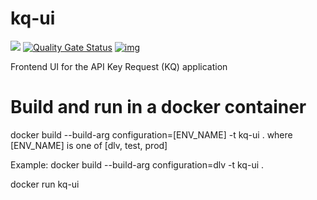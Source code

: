 # kq-ui

<img src="https://github.com/bcgov/kq-ui/workflows/Package%20for%20Dev/badge.svg"></img>
[![Quality Gate Status](https://sonarcloud.io/api/project_badges/measure?project=kq-ui&metric=alert_status)](https://sonarcloud.io/dashboard?id=kq-ui)
[![img](https://img.shields.io/badge/Lifecycle-Dormant-ff7f2a)](https://github.com/bcgov/repomountie/blob/master/doc/lifecycle-badges.md)

Frontend UI for the API Key Request (KQ) application

# Build and run in a docker container

docker build --build-arg configuration=[ENV_NAME] -t kq-ui .
  where [ENV_NAME] is one of [dlv, test, prod]

Example: 
  docker build --build-arg configuration=dlv -t kq-ui .


docker run kq-ui
